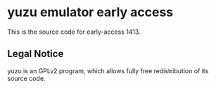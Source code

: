 yuzu emulator early access
=============

This is the source code for early-access 1413.

## Legal Notice

yuzu is an GPLv2 program, which allows fully free redistribution of its source code.